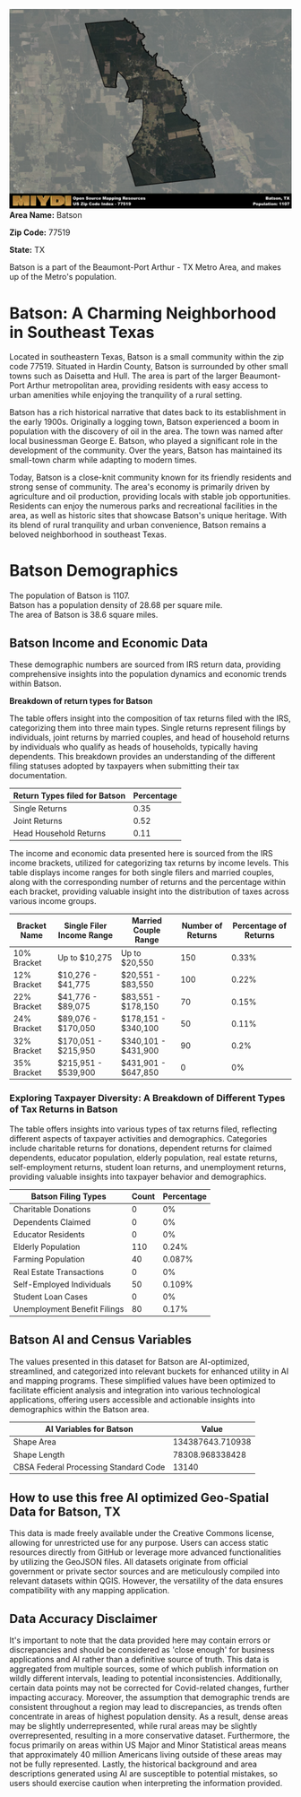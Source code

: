 ![Image Alt Text](../_images/77519.png)
**Area Name:** Batson

**Zip Code:** 77519

**State:** TX

Batson is a part of the Beaumont-Port Arthur - TX Metro Area, and makes up  of the Metro's population.  

# Batson: A Charming Neighborhood in Southeast Texas

Located in southeastern Texas, Batson is a small community within the zip code 77519. Situated in Hardin County, Batson is surrounded by other small towns such as Daisetta and Hull. The area is part of the larger Beaumont-Port Arthur metropolitan area, providing residents with easy access to urban amenities while enjoying the tranquility of a rural setting.

Batson has a rich historical narrative that dates back to its establishment in the early 1900s. Originally a logging town, Batson experienced a boom in population with the discovery of oil in the area. The town was named after local businessman George E. Batson, who played a significant role in the development of the community. Over the years, Batson has maintained its small-town charm while adapting to modern times.

Today, Batson is a close-knit community known for its friendly residents and strong sense of community. The area's economy is primarily driven by agriculture and oil production, providing locals with stable job opportunities. Residents can enjoy the numerous parks and recreational facilities in the area, as well as historic sites that showcase Batson's unique heritage. With its blend of rural tranquility and urban convenience, Batson remains a beloved neighborhood in southeast Texas.

# Batson Demographics

The population of Batson is 1107.  
Batson has a population density of 28.68 per square mile.  
The area of Batson is 38.6 square miles.  

## Batson Income and Economic Data

These demographic numbers are sourced from IRS return data, providing comprehensive insights into the population dynamics and economic trends within Batson.

**Breakdown of return types for Batson**

The table offers insight into the composition of tax returns filed with the IRS, categorizing them into three main types. Single returns represent filings by individuals, joint returns by married couples, and head of household returns by individuals who qualify as heads of households, typically having dependents. This breakdown provides an understanding of the different filing statuses adopted by taxpayers when submitting their tax documentation.

| Return Types filed for Batson                              | Percentage          |
|----------------------------------------------------------|---------------------|
| Single Returns                                            | 0.35 |
| Joint Returns                                             | 0.52 |
| Head Household Returns                                    | 0.11 |

The income and economic data presented here is sourced from the IRS income brackets, utilized for categorizing tax returns by income levels. This table displays income ranges for both single filers and married couples, along with the corresponding number of returns and the percentage within each bracket, providing valuable insight into the distribution of taxes across various income groups.

| Bracket Name       | Single Filer Income Range | Married Couple Range | Number of Returns | Percentage of Returns |
|--------------------|----------------------------|----------------------|-------------------|-----------------------|
| 10% Bracket        | Up to $10,275              | Up to $20,550        | 150 | 0.33% |
| 12% Bracket        | $10,276 - $41,775          | $20,551 - $83,550    | 100 | 0.22% |
| 22% Bracket        | $41,776 - $89,075          | $83,551 - $178,150   | 70 | 0.15% |
| 24% Bracket        | $89,076 - $170,050         | $178,151 - $340,100  | 50 | 0.11% |
| 32% Bracket        | $170,051 - $215,950        | $340,101 - $431,900  | 90 | 0.2% |
| 35% Bracket        | $215,951 - $539,900        | $431,901 - $647,850  | 0 | 0% |

### Exploring Taxpayer Diversity: A Breakdown of Different Types of Tax Returns in Batson

The table offers insights into various types of tax returns filed, reflecting different aspects of taxpayer activities and demographics. Categories include charitable returns for donations, dependent returns for claimed dependents, educator population, elderly population, real estate returns, self-employment returns, student loan returns, and unemployment returns, providing valuable insights into taxpayer behavior and demographics.

| Batson Filing Types                    | Count | Percentage |
|--------------------------------------|-------|------------|
| Charitable Donations                 | 0 | 0% |
| Dependents Claimed                   | 0 | 0% |
| Educator Residents                   | 0 | 0% |
| Elderly Population                   | 110 | 0.24% |
| Farming Population                   | 40 | 0.087% |
| Real Estate Transactions             | 0 | 0% |
| Self-Employed Individuals            | 50 | 0.109% |
| Student Loan Cases                   | 0 | 0% |
| Unemployment Benefit Filings         | 80 | 0.17% |

## Batson AI and Census Variables

The values presented in this dataset for Batson are AI-optimized, streamlined, and categorized into relevant buckets for enhanced utility in AI and mapping programs. These simplified values have been optimized to facilitate efficient analysis and integration into various technological applications, offering users accessible and actionable insights into demographics within the Batson area.

| AI Variables for Batson | Value |
|-------------|-------|
| Shape Area | 134387643.710938 |
| Shape Length | 78308.968338428 |
| CBSA Federal Processing Standard Code | 13140 |

## How to use this free AI optimized Geo-Spatial Data for Batson, TX

This data is made freely available under the Creative Commons license, allowing for unrestricted use for any purpose. Users can access static resources directly from GitHub or leverage more advanced functionalities by utilizing the GeoJSON files. All datasets originate from official government or private sector sources and are meticulously compiled into relevant datasets within QGIS. However, the versatility of the data ensures compatibility with any mapping application.

## Data Accuracy Disclaimer
It's important to note that the data provided here may contain errors or discrepancies and should be considered as 'close enough' for business applications and AI rather than a definitive source of truth. This data is aggregated from multiple sources, some of which publish information on wildly different intervals, leading to potential inconsistencies. Additionally, certain data points may not be corrected for Covid-related changes, further impacting accuracy. Moreover, the assumption that demographic trends are consistent throughout a region may lead to discrepancies, as trends often concentrate in areas of highest population density. As a result, dense areas may be slightly underrepresented, while rural areas may be slightly overrepresented, resulting in a more conservative dataset. Furthermore, the focus primarily on areas within US Major and Minor Statistical areas means that approximately 40 million Americans living outside of these areas may not be fully represented. Lastly, the historical background and area descriptions generated using AI are susceptible to potential mistakes, so users should exercise caution when interpreting the information provided.
